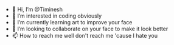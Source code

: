 - 👋 Hi, I’m @Timinesh
- 👀 I’m interested in coding obviously
- 🌱 I’m currently learning art to improve your face
- 💞️ I’m looking to collaborate on your face to make it look better
- 📫 How to reach me well don't reach me 'cause I hate you
